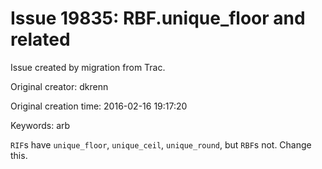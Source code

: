 # Issue 19835: RBF.unique_floor and related

Issue created by migration from Trac.

Original creator: dkrenn

Original creation time: 2016-02-16 19:17:20

Keywords: arb

`RIF`s have `unique_floor`, `unique_ceil`, `unique_round`, but `RBF`s not. Change this.
